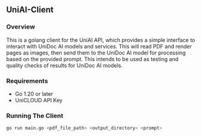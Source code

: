 ## UniAI-Client

### Overview
This is a golang client for the UniAI API, which provides a simple interface to interact with UniDoc AI models and services.
This will read PDF and render pages as images, then send them to the UniDoc AI model for processing based on the provided prompt.
This intends to be used as testing and quality checks of results for UniDoc AI models.

### Requirements
- Go 1.20 or later
- UniCLOUD API Key

### Running The Client
```bash
go run main.go <pdf_file_path> <output_directory> <prompt>
```